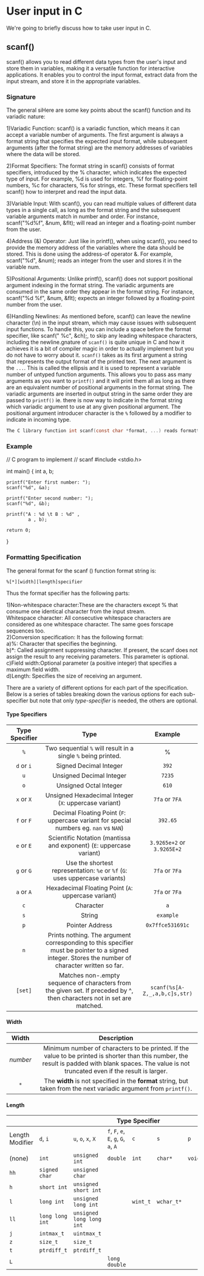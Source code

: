 # User input in C

We're going to briefly discuss how to take user input  in C.

## scanf()
scanf() allows you to read different data types from the user's input and store them in variables, making it a versatile function for interactive applications. It enables you to control the input format, extract data from the input stream, and store it in the appropriate variables.

### Signature

The general siHere are some key points about the scanf() function and its variadic nature:

1)Variadic Function: scanf() is a variadic function, which means it can accept a variable number of arguments. The first argument is always a format string that specifies the expected input format, while subsequent arguments (after the format string) are the memory addresses of variables where the data will be stored.

2)Format Specifiers: The format string in scanf() consists of format specifiers, introduced by the % character, which indicates the expected type of input. For example, %d is used for integers, %f for floating-point numbers, %c for characters, %s for strings, etc. These format specifiers tell scanf() how to interpret and read the input data.

3)Variable Input: With scanf(), you can read multiple values of different data types in a single call, as long as the format string and the subsequent variable arguments match in number and order. For instance, scanf("%d%f", &num, &flt); will read an integer and a floating-point number from the user.

4)Address (&) Operator: Just like in printf(), when using scanf(), you need to provide the memory address of the variables where the data should be stored. This is done using the address-of operator &. For example, scanf("%d", &num); reads an integer from the user and stores it in the variable num.

5)Positional Arguments: Unlike printf(), scanf() does not support positional argument indexing in the format string. The variadic arguments are consumed in the same order they appear in the format string. For instance, scanf("%d %f", &num, &flt); expects an integer followed by a floating-point number from the user.

6)Handling Newlines: As mentioned before, scanf() can leave the newline character (\n) in the input stream, which may cause issues with subsequent input functions. To handle this, you can include a space before the format specifier, like scanf(" %c", &ch);, to skip any leading whitespace characters, including the newline.gnature of `scanf()` is quite unique in C and how it achieves it is a bit of compiler magic in order to actually implement but you do not have to worry about it. `scanf()` takes as its first argument a string that represents the output format of the printed text. The next argument is the `...`. This is called the ellipsis and it is used to represent a variable number of untyped function arguments. This allows you to pass ass many arguments as you want to `printf()` and it will print them all as long as there are an equivalent number of positional arguments in the format string. The variadic arguments are inserted in output string in the same order they are passed to `printf()` ie. there is now way to indicate in the format string which variadic argument to use at any given positional argument. The positional argument introducer character is the `%` followed by a modifier to indicate in incoming type.

```c
The C library function int scanf(const char *format, ...) reads formatted input from stdin.
```



### Example

// C program to implement
// scanf
#include <stdio.h>

int main()
{
	int a, b;

	printf("Enter first number: ");
	scanf("%d", &a);

	printf("Enter second number: ");
	scanf("%d", &b);

	printf("A : %d \t B : %d" ,
			a , b);

	return 0;
}




### Formatting Specification

The general format for the scanf () function format string is:

`%[*][width][length]specifier`

Thus the format specifier has the following parts:

1)Non-whitespace character:These are the characters except % that consume one identical character from the input stream.<br>
Whitespace character: All consecutive whitespace characters are considered as one whitespace character. The same goes forscape sequences too.<br>
2)Conversion specification: It has the following format:<br>
a)%: Character that specifies the beginning.<br>
b)*: Called assignment suppressing character. If present, the scanf does not assign the result to any receiving parameters. This parameter is optional.<br>
c)Field width:Optional parameter (a positive integer) that specifies a maximum field width.<br>
d)Length: Specifies the size of receiving an argument.

There are a variety of different options for each part of the specification. Below is a series of tables breaking down the various options for each sub-specifier but note that only _type-specifier_ is needed, the others are optional.

#### Type Specifiers

| Type Specifier |                                                                       Type                                                                       |           Example          |
|:--------------:|:------------------------------------------------------------------------------------------------------------------------------------------------:|:--------------------------:|
|       `%`      |                                           Two sequential `%` will result in a single `%` being printed.                                          |              %             |
|   `d` or `i`   |                                                              Signed Decimal Integer                                                              |            `392`           |
|       `u`      |                                                             Unsigned Decimal Integer                                                             |           `7235`           |
|       `o`      |                                                              Unsigned Octal Integer                                                              |            `610`           |
|   `x` or `X`   |                                               Unsigned Hexadecimal Integer (`X`: uppercase variant)                                              |       `7fa` or `7FA`       |
|   `f` or `F`   |                              Decimal Floating Point (`F`: uppercase variant for special numbers eg. `nan` vs `NAN`)                              |          `392.65`          |
|   `e` or `E`   |                                       Scientific Notation (mantissa and exponent) (`E`: uppercase variant)                                       | `3.9265e+2` or `3.9265E+2` |
|   `g` or `G`   |                                   Use the shortest representation: `%e` or `%f` (`G`: uses uppercase variants)                                   |       `7fa` or `7Fa`       |
|   `a` or `A`   |                                                Hexadecimal Floating Point (`A`: uppercase variant)                                               |       `7fa` or `7Fa`       |
|       `c`      |                                                                     Character                                                                    |             `a`            |
|       `s`      |                                                                      String                                                                      |          `example`         |
|       `p`      |                                                                  Pointer Address                                                                 |      `0x7ffce531691c`      |
|       `n`      | Prints nothing. The argument corresponding to this specifier must be pointer to a signed integer. Stores the number of character written so far. |                            |                          |
|     `[set]`    |Matches non-.empty sequence of characters from the given set. If preceded by ^, then characters not in set are matched.                           |`scanf(%s[A-Z,_,a,b,c]s,str)`|                            |         


#### Width

|   Width  |                                                                                              Description                                                                                             |
|:--------:|:----------------------------------------------------------------------------------------------------------------------------------------------------------------------------------------------------:|
| _number_ | Minimum number of characters to be printed. If the value to be printed is shorter than this number, the result is padded with blank spaces. The value is not truncated even if the result is larger. |
|    `*`   |                                          The **width** is not specified in the **format** string, but taken from the next variadic argument from `printf()`.                                         |


#### Length

<table>
<thead>
  <tr>
    <th></th>
    <th colspan="7">Type Specifier</th>
  </tr>
</thead>
<tbody>
  <tr>
    <td>Length Modifier</td>
    <td><code>d</code>, <code>i</code></td>
    <td><code>u</code>, <code>o</code>, <code>x</code>, <code>X</code></td>
    <td><code>f</code>, <code>F</code>, <code>e</code>, <code>E</code>, <code>g</code>, <code>G</code>, <code>a</code>, <code>A</code></td>
    <td><code>c</code></td>
    <td><code>s</code></td>
    <td><code>p</code></td>
    <td><code>n</code></td>
  </tr>
  <tr>
    <td>(none)</td>
    <td><code>int</code></td>
    <td><code>unsigned int</code></td>
    <td><code>double</code></td>
    <td><code>int</code></td>
    <td><code>char*</code></td>
    <td><code>void*</code></td>
    <td><code>int*</code></td>
  </tr>
  <tr>
    <td><code>hh</code></td>
    <td><code>signed char</code></td>
    <td><code>unsigned char</code></td>
    <td></td>
    <td></td>
    <td></td>
    <td></td>
    <td><code>signed char*</code></td>
  </tr>
  <tr>
    <td><code>h</code></td>
    <td><code>short int</code></td>
    <td><code>unsigned short int</code></td>
    <td></td>
    <td></td>
    <td></td>
    <td></td>
    <td><code>short int*</code></td>
  </tr>
  <tr>
    <td><code>l</code></td>
    <td><code>long int</code></td>
    <td><code>unsigned long int</code></td>
    <td></td>
    <td><code>wint_t</code></td>
    <td><code>wchar_t*</code></td>
    <td></td>
    <td><code>long int*</code></td>
  </tr>
  <tr>
    <td><code>ll</code></td>
    <td><code>long long int</code></td>
    <td><code>unsigned long long int</code></td>
    <td></td>
    <td></td>
    <td></td>
    <td></td>
    <td><code>long long int*</code></td>
  </tr>
  <tr>
    <td><code>j</code></td>
    <td><code>intmax_t</code></td>
    <td><code>uintmax_t</code></td>
    <td></td>
    <td></td>
    <td></td>
    <td></td>
    <td><code>intmax_t</code></td>
  </tr>
  <tr>
    <td><code>z</code></td>
    <td><code>size_t</code></td>
    <td><code>size_t</code></td>
    <td></td>
    <td></td>
    <td></td>
    <td></td>
    <td><code>size_t</code></td>
  </tr>
  <tr>
    <td><code>t</code></td>
    <td><code>ptrdiff_t</code></td>
    <td><code>ptrdiff_t</code></td>
    <td></td>
    <td></td>
    <td></td>
    <td></td>
    <td><code>ptrdiff_t</code></td>
  </tr>
  <tr>
    <td><code>L</code></td>
    <td></td>
    <td></td>
    <td><code>long double</code></td>
    <td></td>
    <td></td>
    <td></td>
    <td></td>
  </tr>
</tbody>
</table>
